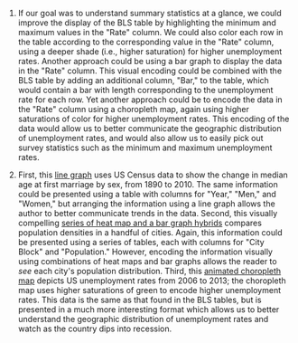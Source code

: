 1. If our goal was to understand summary statistics at a glance, we could improve the display of the BLS table by highlighting the minimum and maximum values in the "Rate" column. We could also color each row in the table according to the corresponding value in the "Rate" column, using a deeper shade (i.e., higher saturation) for higher unemployment rates. Another approach could be using a bar graph to display the data in the "Rate" column. This visual encoding could be combined with the BLS table by adding an additional column, "Bar," to the table, which would contain a bar with length corresponding to the unemployment rate for each row. Yet another approach could be to encode the data in the "Rate" column using a choropleth map, again using higher saturations of color for higher unemployment rates. This encoding of the data would allow us to better communicate the geographic distribution of unemployment rates, and would also allow us to easily pick out survey statistics such as the minimum and maximum unemployment rates.

2. First, this [line graph](http://i.imgur.com/iL2HBPq.jpg) uses US Census data to show the change in median age at first marriage by sex, from 1890 to 2010. The same information could be presented using a table with columns for "Year," "Men," and "Women," but arranging the information using a line graph allows the author to better communicate trends in the data. Second, this visually compelling [series of heat map and a bar graph hybrids](http://files.lsecities.net/files/2011/11/2011_chw_2050_01.gif) compares population densities in a handful of cities. Again, this information could be presented using a series of tables, each with columns for "City Block" and "Population." However, encoding the information visually using combinations of heat maps and bar graphs allows the reader to *see* each city's population distribution. Third, this [animated choropleth map](http://i.imgur.com/eSLdVg7.gif) depicts US unemployment rates from 2006 to 2013; the choropleth map uses higher saturations of green to encode higher unemployment rates. This data is the same as that found in the BLS tables, but is presented in a much more interesting format which allows us to better understand the geographic distribution of unemployment rates and watch as the country dips into recession.